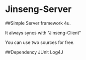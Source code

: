 # Jinseng-Server
##Simple Server framework 4u.

It always syncs with "Jinseng-Client" 

You can use two sources for free.

##Dependency
JUnit
Log4J


